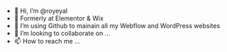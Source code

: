 - 👋 Hi, I’m @royeyal
- 👀 Formerly at Elementor & Wix
- 🌱 I’m using Github to mainain all my Webflow and WordPress websites
- 💞️ I’m looking to collaborate on ...
- 📫 How to reach me ...

<!---
royeyal/royeyal is a ✨ special ✨ repository because its `README.md` (this file) appears on your GitHub profile.
You can click the Preview link to take a look at your changes.
--->
